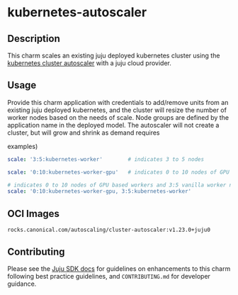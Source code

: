# kubernetes-autoscaler

## Description
This charm scales an existing juju deployed kubernetes cluster using the 
[kubernetes cluster autoscaler](kubernetes-auto-scaler) with a juju cloud provider.

## Usage
Provide this charm application with credentials to add/remove units from 
an existing juju deployed kubernetes, and the cluster will resize the number
of worker nodes based on the needs of scale. Node groups are defined by
the application name in the deployed model. The autoscaler will not create a cluster, 
but will grow and shrink as demand requires

examples)
```yaml
scale: '3:5:kubernetes-worker'        # indicates 3 to 5 nodes
```

```yaml
scale: '0:10:kubernetes-worker-gpu'   # indicates 0 to 10 nodes of GPU based workers
```

```yaml
# indicates 0 to 10 nodes of GPU based workers and 3:5 vanilla worker nodes
scale: '0:10:kubernetes-worker-gpu, 3:5:kubernetes-worker'
```

## OCI Images

`rocks.canonical.com/autoscaling/cluster-autoscaler:v1.23.0+juju0`

## Contributing

Please see the [Juju SDK docs](https://juju.is/docs/sdk) for guidelines
on enhancements to this charm following best practice guidelines, and
`CONTRIBUTING.md` for developer guidance.

[Links]: <>
[kubernetes-auto-scaler]: (https://github.com/kubernetes/autoscaler/tree/master/cluster-autoscaler)